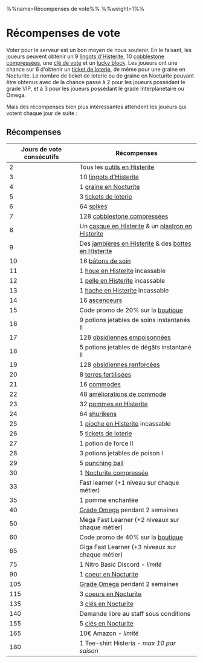 %%name=Récompenses de vote%%
%%weight=1%%

# Récompenses de vote

Voter pour le serveur est un bon moyen de nous soutenir. En le faisant, les joueurs peuvent obtenir un 9 [lingots d'Histerite](https://histeria.fr/wiki/ressources/histerite), 10 [cobblestone compressées](https://histeria.fr/wiki/ressources/compressed-cobblestone), une [clé de vote](https://histeria.fr/wiki/clés/vote-key) et un [lucky block](https://histeria.fr/wiki/blocs/lucky-block). Les joueurs ont une chance sur 6 d'obtenir un [ticket de loterie](https://histeria.fr/wiki/objets/lottery-ticket), de même pour une graine en Nocturite. Le nombre de ticket de loterie ou de graine en Nocturite pouvant être obtenus avec de la chance passe à 2 pour les joueurs possédant le grade VIP, et à 3 pour les joueurs possédant le grade Interplanétaire ou Omega.

Mais des récompenses bien plus intéressantes attendent les joueurs qui votent chaque jour de suite :


## Récompenses

| Jours de vote consécutifs | Récompenses                                                                                                                                             |
|---------------------------|---------------------------------------------------------------------------------------------------------------------------------------------------------|
| 2 | Tous les [outils en Histerite](https://histeria.fr/wiki/outils) |
| 3 | 10 [lingots d'Histerite](https://histeria.fr/wiki/ressources/histerite) |
| 4 | 1 [graine en Nocturite](https://histeria.fr/wiki/ressources/nocturite-seed) |
| 5 | 3 [tickets de loterie](https://histeria.fr/wiki/objets/lottery-ticket) |
| 6 | 64 [spikes](https://histeria.fr/wiki/blocs/spike) |
| 7 | 128 [cobblestone compressées](https://histeria.fr/wiki/ressources/compressed-cobblestone) |
| 8 | Un [casque en Histerite](https://histeria.fr/wiki/armures/histerite-helmet) & un [plastron en Histerite](https://histeria.fr/wiki/armures/histerite-chestplate) |
| 9 | Des [jambières en Histerite](https://histeria.fr/wiki/armures/histerite-leggings) & des [bottes en Histerite](https://histeria.fr/wiki/armures/histerite-boots) |
| 10 | 16 [bâtons de soin](https://histeria.fr/wiki/bâtons/heal-stick) |
| 11 | 1 [houe en Histerite](https://histeria.fr/wiki/outils/histerite-hoe) incassable |
| 12 | 1 [pelle en Histerite](https://histeria.fr/wiki/outils/histerite-shovel) incassable |
| 13 | 1 [hache en Histerite](https://histeria.fr/wiki/outils/histerite-axe) incassable |
| 14 | 16 [ascenceurs](https://histeria.fr/wiki/blocs/elevator) |
| 15 | Code promo de 20% sur la [boutique](https://shop.histeria.fr/) |
| 16 | 9 potions jetables de soins instantanés II |
| 17 | 128 [obsidiennes empoisonnées](https://histeria.fr/wiki/blocs/poison-obsidian) |
| 18 | 5 potions jetables de dégâts instantané II |
| 19 | 128 [obsidiennes renforcées](https://histeria.fr/wiki/blocs/reinforced-obsidian) |
| 20 | 8 [terres fertilisées](https://histeria.fr/wiki/blocs/fertilized-dirt) |
| 21 | 16 [commodes](https://histeria.fr/wiki/blocs/drawer) |
| 22 | 48 [améliorations de commode](https://histeria.fr/wiki/objets/drawer-upgrade) |
| 23 | 32 [pommes en Histerite](https://histeria.fr/wiki/objets/histerite-apple)|
| 24 | 64 [shurikens](https://histeria.fr/wiki/objets/shuriken) |
| 25 | 1 [pioche en Histerite](https://histeria.fr/wiki/outils/histerite-pickaxe) incassable |
| 26 | 5 [tickets de loterie](https://histeria.fr/wiki/objets/lottery-ticket) |
| 27 | 1 potion de force II |
| 28 | 3 potions jetables de poison I |
| 29 | 5 [punching ball](https://histeria.fr/wiki/objets/punching-ball) |
| 30 | 1 [Nocturite compressée](https://histeria.fr/wiki/ressources/nocturite-compress) |
| 33 | Fast learner (+1 niveau sur chaque métier) |
| 35 | 1 pomme enchantée |
| 40 | [Grade Omega](https://shop.histeria.fr/) pendant 2 semaines | 
| 50 | Mega Fast Learner (+2 niveaux sur chaque métier) |
| 60 | Code promo de 40% sur la [boutique](https://shop.histeria.fr/) |
| 65 | Giga Fast Learner (+3 niveaux sur chaque métier) |
| 75 | 1 Nitro Basic Discord - _limité_ |
| 90 | 1 [coeur en Nocturite](https://histeria.fr/wiki/ressources/nocturite-core) |
| 105 | [Grade Omega](https://shop.histeria.fr/) pendant 2 semaines | 
| 115 | 3 [coeurs en Nocturite](https://histeria.fr/wiki/ressources/nocturite-core) |
| 135 | 3 [clés en Nocturite](https://histeria.fr/wiki/clés/nocturite-key) |
| 140 | Demande libre au staff sous conditions |
| 155 | 5 [clés en Nocturite](https://histeria.fr/wiki/clés/nocturite-key) |
| 165 | 10€ Amazon - _limité_ |
| 180 | 1 Tee-shirt Histeria - _max 10 par saison_ |
